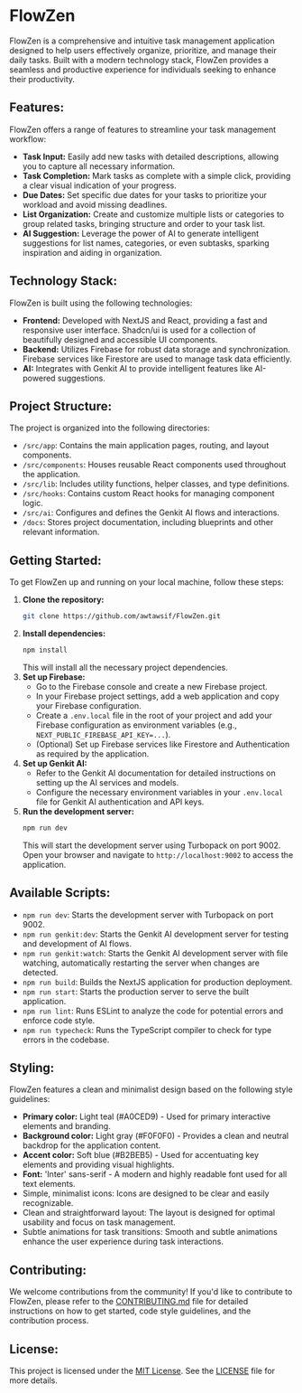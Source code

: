 # FlowZen

FlowZen is a comprehensive and intuitive task management application designed to help users effectively organize, prioritize, and manage their daily tasks. Built with a modern technology stack, FlowZen provides a seamless and productive experience for individuals seeking to enhance their productivity.

## Features:

FlowZen offers a range of features to streamline your task management workflow:

- **Task Input:** Easily add new tasks with detailed descriptions, allowing you to capture all necessary information.
- **Task Completion:** Mark tasks as complete with a simple click, providing a clear visual indication of your progress.
- **Due Dates:** Set specific due dates for your tasks to prioritize your workload and avoid missing deadlines.
- **List Organization:** Create and customize multiple lists or categories to group related tasks, bringing structure and order to your task list.
- **AI Suggestion:** Leverage the power of AI to generate intelligent suggestions for list names, categories, or even subtasks, sparking inspiration and aiding in organization.

## Technology Stack:

FlowZen is built using the following technologies:

- **Frontend:** Developed with NextJS and React, providing a fast and responsive user interface. Shadcn/ui is used for a collection of beautifully designed and accessible UI components.
- **Backend:** Utilizes Firebase for robust data storage and synchronization. Firebase services like Firestore are used to manage task data efficiently.
- **AI:** Integrates with Genkit AI to provide intelligent features like AI-powered suggestions.

## Project Structure:

The project is organized into the following directories:

- `/src/app`: Contains the main application pages, routing, and layout components.
- `/src/components`: Houses reusable React components used throughout the application.
- `/src/lib`: Includes utility functions, helper classes, and type definitions.
- `/src/hooks`: Contains custom React hooks for managing component logic.
- `/src/ai`: Configures and defines the Genkit AI flows and interactions.
- `/docs`: Stores project documentation, including blueprints and other relevant information.

## Getting Started:

To get FlowZen up and running on your local machine, follow these steps:

1.  **Clone the repository:**
    ```bash
    git clone https://github.com/awtawsif/FlowZen.git
    ```
2.  **Install dependencies:**
    ```bash
    npm install
    ```
    This will install all the necessary project dependencies.
3.  **Set up Firebase:**
    - Go to the Firebase console and create a new Firebase project.
    - In your Firebase project settings, add a web application and copy your Firebase configuration.
    - Create a `.env.local` file in the root of your project and add your Firebase configuration as environment variables (e.g., `NEXT_PUBLIC_FIREBASE_API_KEY=...`).
    - (Optional) Set up Firebase services like Firestore and Authentication as required by the application.
4.  **Set up Genkit AI:**
    - Refer to the Genkit AI documentation for detailed instructions on setting up the AI services and models.
    - Configure the necessary environment variables in your `.env.local` file for Genkit AI authentication and API keys.
5.  **Run the development server:**
    ```bash
    npm run dev
    ```
    This will start the development server using Turbopack on port 9002. Open your browser and navigate to `http://localhost:9002` to access the application.

## Available Scripts:

- `npm run dev`: Starts the development server with Turbopack on port 9002.
- `npm run genkit:dev`: Starts the Genkit AI development server for testing and development of AI flows.
- `npm run genkit:watch`: Starts the Genkit AI development server with file watching, automatically restarting the server when changes are detected.
- `npm run build`: Builds the NextJS application for production deployment.
- `npm run start`: Starts the production server to serve the built application.
- `npm run lint`: Runs ESLint to analyze the code for potential errors and enforce code style.
- `npm run typecheck`: Runs the TypeScript compiler to check for type errors in the codebase.

## Styling:

FlowZen features a clean and minimalist design based on the following style guidelines:

- **Primary color:** Light teal (#A0CED9) - Used for primary interactive elements and branding.
- **Background color:** Light gray (#F0F0F0) - Provides a clean and neutral backdrop for the application content.
- **Accent color:** Soft blue (#B2BEB5) - Used for accentuating key elements and providing visual highlights.
- **Font:** 'Inter' sans-serif - A modern and highly readable font used for all text elements.
- Simple, minimalist icons: Icons are designed to be clear and easily recognizable.
- Clean and straightforward layout: The layout is designed for optimal usability and focus on task management.
- Subtle animations for task transitions: Smooth and subtle animations enhance the user experience during task interactions.

## Contributing:

We welcome contributions from the community! If you'd like to contribute to FlowZen, please refer to the [CONTRIBUTING.md](CONTRIBUTING.md) file for detailed instructions on how to get started, code style guidelines, and the contribution process.

## License:

This project is licensed under the [MIT License](LICENSE). See the [LICENSE](LICENSE) file for more details.

